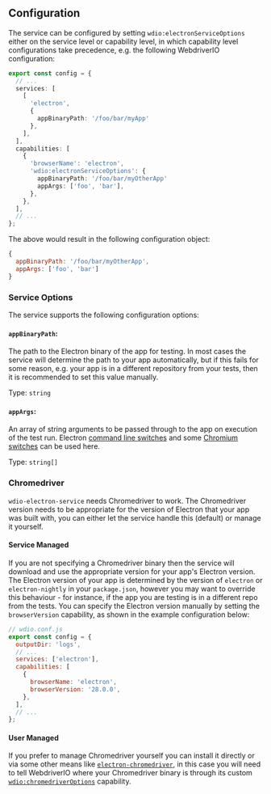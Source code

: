 ## Configuration

The service can be configured by setting `wdio:electronServiceOptions` either on the service level or capability level, in which capability level configurations take precedence, e.g. the following WebdriverIO configuration:

```ts
export const config = {
  // ...
  services: [
    [
      'electron',
      {
        appBinaryPath: '/foo/bar/myApp'
      },
    ],
  ],
  capabilities: [
    {
      'browserName': 'electron',
      'wdio:electronServiceOptions': {
        appBinaryPath: '/foo/bar/myOtherApp'
        appArgs: ['foo', 'bar'],
      },
    },
  ],
  // ...
};
```

The above would result in the following configuration object:

```js
{
  appBinaryPath: '/foo/bar/myOtherApp',
  appArgs: ['foo', 'bar']
}
```

### Service Options

The service supports the following configuration options:

#### `appBinaryPath`:

The path to the Electron binary of the app for testing. In most cases the service will determine the path to your app automatically, but if this fails for some reason, e.g. your app is in a different repository from your tests, then it is recommended to set this value manually.

Type: `string`

#### `appArgs`:

An array of string arguments to be passed through to the app on execution of the test run. Electron [command line switches](https://www.electronjs.org/docs/latest/api/command-line-switches) and some [Chromium switches](https://peter.sh/experiments/chromium-command-line-switches) can be used here.

Type: `string[]`

### Chromedriver

`wdio-electron-service` needs Chromedriver to work. The Chromedriver version needs to be appropriate for the version of Electron that your app was built with, you can either let the service handle this (default) or manage it yourself.

#### Service Managed

If you are not specifying a Chromedriver binary then the service will download and use the appropriate version for your app's Electron version. The Electron version of your app is determined by the version of `electron` or `electron-nightly` in your `package.json`, however you may want to override this behaviour - for instance, if the app you are testing is in a different repo from the tests. You can specify the Electron version manually by setting the `browserVersion` capability, as shown in the example configuration below:

```js
// wdio.conf.js
export const config = {
  outputDir: 'logs',
  // ...
  services: ['electron'],
  capabilities: [
    {
      browserName: 'electron',
      browserVersion: '28.0.0',
    },
  ],
  // ...
};
```

#### User Managed

If you prefer to manage Chromedriver yourself you can install it directly or via some other means like [`electron-chromedriver`](https://github.com/electron/chromedriver), in this case you will need to tell WebdriverIO where your Chromedriver binary is through its custom [`wdio:chromedriverOptions`](https://webdriver.io/docs/capabilities#webdriverio-capabilities-to-manage-browser-driver-options) capability.
